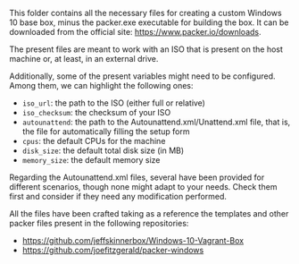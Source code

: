 This folder contains all the necessary files for creating a custom Windows 10 base box, minus the packer.exe executable for building the box. It can be downloaded from the official site: https://www.packer.io/downloads.

The present files are meant to work with an ISO that is present on the host machine or, at least, in an external drive.

Additionally, some of the present variables might need to be configured. Among them, we can highlight the following ones:
- `iso_url`: the path to the ISO (either full or relative)
- `iso_checksum`: the checksum of your ISO
- `autounattend`: the path to the Autounattend.xml/Unattend.xml file, that is, the file for automatically filling the setup form
- `cpus`: the default CPUs for the machine
- `disk_size`: the default total disk size (in MB)
- `memory_size`: the default memory size

Regarding the Autounattend.xml files, several have been provided for different scenarios, though none might adapt to your needs. Check them first and consider if they need any modification performed.

All the files have been crafted taking as a reference the templates and other packer files present in the following repositories:
- https://github.com/jeffskinnerbox/Windows-10-Vagrant-Box
- https://github.com/joefitzgerald/packer-windows